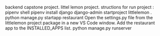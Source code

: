 backend capstone project.
littel lemon project.
structions for run project :
pipenv shell
pipenv install django
django-admin startproject littlelemon .
python manage.py startapp restaurant
Open the settings.py file from the littlelemon project package in a new VS Code window. Add the restaurant app to the INSTALLED_APPS list.
python manage.py runserver


